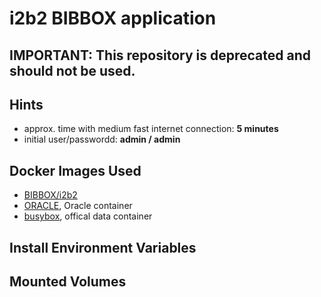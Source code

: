 # i2b2 BIBBOX application
## IMPORTANT: This repository is deprecated and should not be used.
## Hints
* approx. time with medium fast internet connection: **5 minutes**
* initial user/passwordd: **admin / admin**


## Docker Images Used
 * [BIBBOX/i2b2](https://hub.docker.com/r/bibbox/i2b2/) 
 * [ORACLE](wnameless/oracle-xe-11g), Oracle container
 * [busybox](https://hub.docker.com/_/busybox/), offical data container
 
## Install Environment Variables

## Mounted Volumes

